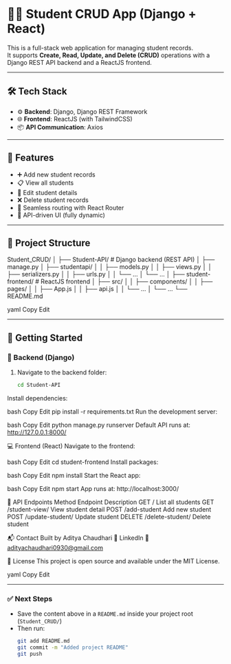 # 🧑‍🎓 Student CRUD App (Django + React)

This is a full-stack web application for managing student records.  
It supports **Create, Read, Update, and Delete (CRUD)** operations with a Django REST API backend and a ReactJS frontend.

---

## 🛠️ Tech Stack

- ⚙️ **Backend**: Django, Django REST Framework
- 🌐 **Frontend**: ReactJS (with TailwindCSS)
- 📦 **API Communication**: Axios

---

## 📸 Features

- ➕ Add new student records
- 📋 View all students
- 📝 Edit student details
- ❌ Delete student records
- 🔁 Seamless routing with React Router
- 📡 API-driven UI (fully dynamic)

---

## 📂 Project Structure

Student_CRUD/
│
├── Student-API/ # Django backend (REST API)
│ ├── manage.py
│ ├── studentapi/
│ │ ├── models.py
│ │ ├── views.py
│ │ ├── serializers.py
│ │ ├── urls.py
│ │ └── ...
│ └── ...
│
├── student-frontend/ # ReactJS frontend
│ ├── src/
│ │ ├── components/
│ │ ├── pages/
│ │ ├── App.js
│ │ ├── api.js
│ │ └── ...
│ └── ...
└── README.md

yaml
Copy
Edit

---

## 🚀 Getting Started

### 🔧 Backend (Django)

1. Navigate to the backend folder:
   ```bash
   cd Student-API
Install dependencies:

bash
Copy
Edit
pip install -r requirements.txt
Run the development server:

bash
Copy
Edit
python manage.py runserver
Default API runs at: http://127.0.0.1:8000/

💻 Frontend (React)
Navigate to the frontend:

bash
Copy
Edit
cd student-frontend
Install packages:

bash
Copy
Edit
npm install
Start the React app:

bash
Copy
Edit
npm start
App runs at: http://localhost:3000/

🔗 API Endpoints
Method	Endpoint	Description
GET	/	List all students
GET	/student-view/<id>	View student detail
POST	/add-student	Add new student
POST	/update-student/<id>	Update student
DELETE	/delete-student/<id>	Delete student

📬 Contact
Built by Aditya Chaudhari
💼 LinkedIn
📧 adityachaudhari0930@gmail.com

📝 License
This project is open source and available under the MIT License.

yaml
Copy
Edit

---

### ✅ Next Steps

- Save the content above in a `README.md` inside your project root (`Student_CRUD/`)
- Then run:
  ```bash
  git add README.md
  git commit -m "Added project README"
  git push
